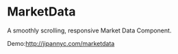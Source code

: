 # MarketData
A smoothly scrolling, responsive Market Data Component.

Demo:http://jipannyc.com/marketdata